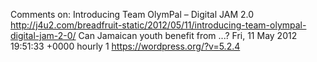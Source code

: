 Comments on: Introducing Team OlymPal – Digital JAM 2.0 http://j4u2.com/breadfruit-static/2012/05/11/introducing-team-olympal-digital-jam-2-0/ Can Jamaican youth benefit from ...? Fri, 11 May 2012 19:51:33 +0000  hourly   1  https://wordpress.org/?v=5.2.4
